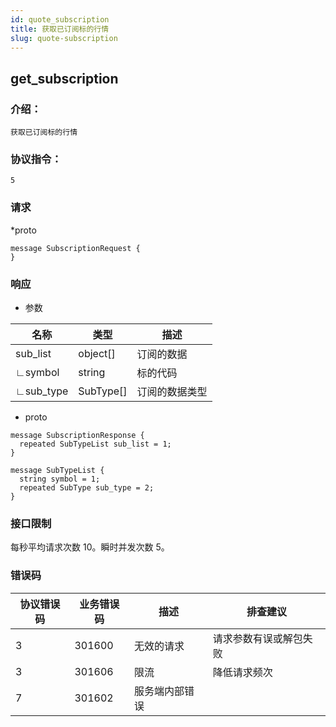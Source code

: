 ```yaml
---
id: quote_subscription
title: 获取已订阅标的行情
slug: quote-subscription
---
```


## get_subscription

### 介绍：
    获取已订阅标的行情
### 协议指令：
    5
### 请求

*proto
```
message SubscriptionRequest {
}
```

### 响应
* 参数

| 名称 | 类型   | 描述  | 
|-------|-------|-----|
|sub_list|object[]| 订阅的数据 |
|∟symbol|string| 标的代码 |
|∟sub_type|SubType[]| 订阅的数据类型 |

* proto
```
message SubscriptionResponse {
  repeated SubTypeList sub_list = 1;
}

message SubTypeList {
  string symbol = 1;
  repeated SubType sub_type = 2;
}
```
### 接口限制
每秒平均请求次数 10。瞬时并发次数 5。

### 错误码

| 协议错误码 | 业务错误码   | 描述  | 排查建议 |
|-------|-------|-----|----|
|3 | 301600| 无效的请求 | 请求参数有误或解包失败 |
|3 | 301606| 限流 | 降低请求频次 |
|7 | 301602| 服务端内部错误 ||


